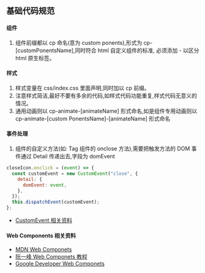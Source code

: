 ## 基础代码规范

#### 组件

1. 组件前缀都以 cp 命名(意为 custom ponents),形式为 cp-\[customPonentsName\],同时符合 html 自定义组件的标准, 必须添加 - 以区分 html 原生标签。

#### 样式

1. 样式变量在 css/index.css 里面声明,同时加以 cp 前缀。
2. 注意样式简洁,最好不要有多余的代码,如样式代码功能重复,样式代码无意义的情况。
3. 通用动画则以 cp-animate-\[animateName\] 形式命名,如是组件专用动画则以 cp-animate-\[custom PonentsName\]-\[animateName\] 形式命名

#### 事件处理

1. 组件的自定义方法(如: Tag 组件的 onclose 方法),需要把触发方法的 DOM 事件通过 Detail 传递出去,字段为 domEvent

```javascript
closeIcon.onclick = (event) => {
  const customEvent = new CustomEvent("close", {
    detail: {
      domEvent: event,
    },
  });
  this.dispatchEvent(customEvent);
};
```

- [CustomEvent 相关资料](https://developer.mozilla.org/zh-CN/docs/Web/API/CustomEvent)

#### Web Components 相关资料

- [MDN Web Componets](https://developer.mozilla.org/zh-CN/docs/Web/Web_Components)
- [阮一峰 Web Componets 教程](https://www.bookstack.cn/read/webapi-tutorial/docs-webcomponents.md)
- [Google Developer Web Componets](https://developers.google.com/web/fundamentals/web-components)

